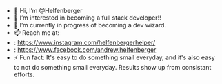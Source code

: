 - 👋 Hi, I’m @Helfenberger
- 👀 I’m interested in becoming a full stack developer!!
- 🌱 I’m currently in progress of becoming a dev wizard.
- 📫 Reach me at:
- : https://www.instagram.com/helfenbergerhelper/
- : https://www.facebook.com/andrew.helfenberger
- ⚡ Fun fact: It's easy to do something small everyday, and it's also easy to not do something small everyday. Results show up from consistant efforts.
<!---
Helfenberger/Helfenberger is a ✨ special ✨ repository because its `README.md` (this file) appears on your GitHub profile.
You can click the Preview link to take a look at your changes.
--->
